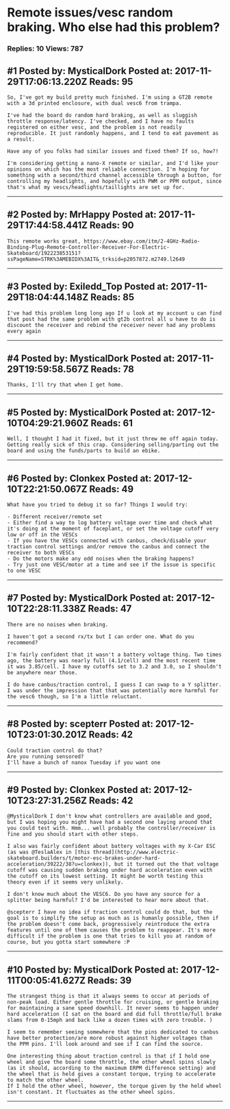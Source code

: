 # Remote issues/vesc random braking. Who else had this problem?

### Replies: 10 Views: 787

## \#1 Posted by: MysticalDork Posted at: 2017-11-29T17:06:13.220Z Reads: 95

```
So, I've got my build pretty much finished. I'm using a GT2B remote with a 3d printed enclosure, with dual vesc6 from trampa. 

I've had the board do random hard braking, as well as sluggish throttle response/latency. I've checked, and I have no faults registered on either vesc, and the problem is not readily reproducible. It just randomly happens, and I tend to eat pavement as a result.

Have any of you folks had similar issues and fixed them? If so, how?!

I'm considering getting a nano-X remote or similar, and I'd like your opinions on which has the most reliable connection. I'm hoping for something with a second/third channel accessible through a button, for controlling my headlights, and hopefully with PWM or PPM output, since that's what my vescs/headlights/taillights are set up for.
```

---
## \#2 Posted by: MrHappy Posted at: 2017-11-29T17:44:58.441Z Reads: 90

```
This remote works great, https://www.ebay.com/itm/2-4GHz-Radio-Binding-Plug-Remote-Controller-Receiver-For-Electric-Skateboard/192223853151?ssPageName=STRK%3AMEBIDX%3AIT&_trksid=p2057872.m2749.l2649
```

---
## \#3 Posted by: Exiledd_Top Posted at: 2017-11-29T18:04:44.148Z Reads: 85

```
I've had this problem long long ago If u look at my account u can find that post had the same problem with gt2b control all u have to do is discount the receiver and rebind the receiver never had any problems every again
```

---
## \#4 Posted by: MysticalDork Posted at: 2017-11-29T19:59:58.567Z Reads: 78

```
Thanks, I'll try that when I get home.
```

---
## \#5 Posted by: MysticalDork Posted at: 2017-12-10T04:29:21.960Z Reads: 61

```
Well, I thought I had it fixed, but it just threw me off again today. Getting really sick of this crap. Considering selling/parting out the board and using the funds/parts to build an ebike.
```

---
## \#6 Posted by: Clonkex Posted at: 2017-12-10T22:21:50.067Z Reads: 49

```
What have you tried to debug it so far? Things I would try:

- Different receiver/remote set
- Either find a way to log battery voltage over time and check what it's doing at the moment of faceplant, or set the voltage cutoff very low or off in the VESCs
- If you have the VESCs connected with canbus, check/disable your traction control settings and/or remove the canbus and connect the receiver to both VESCs
- Do the motors make any odd noises when the braking happens?
- Try just one VESC/motor at a time and see if the issue is specific to one VESC
```

---
## \#7 Posted by: MysticalDork Posted at: 2017-12-10T22:28:11.338Z Reads: 47

```
There are no noises when braking.

I haven't got a second rx/tx but I can order one. What do you recommend?

I'm fairly confident that it wasn't a battery voltage thing. Two times ago, the battery was nearly full (4.1/cell) and the most recent time it was 3.85/cell. I have my cutoffs set to 3.2 and 3.0, so I shouldn't be anywhere near those.

I do have canbus/traction control, I guess I can swap to a Y splitter. I was under the impression that that was potentially more harmful for the vesc6 though, so I'm a little reluctant.
```

---
## \#8 Posted by: scepterr Posted at: 2017-12-10T23:01:30.201Z Reads: 42

```
Could traction control do that?
Are you running sensored?
I'll have a bunch of nanox Tuesday if you want one
```

---
## \#9 Posted by: Clonkex Posted at: 2017-12-10T23:27:31.256Z Reads: 42

```
@MysticalDork I don't know what controllers are available and good, but I was hoping you might have had a second one laying around that you could test with. Hmm... well probably the controller/receiver is fine and you should start with other steps.

I also was fairly confident about battery voltages with my X-Car ESC (as was @TeslaAlex in [this thread](http://www.electric-skateboard.builders/t/motor-esc-brakes-under-hard-acceleration/39222/38?u=clonkex)), but it turned out the that voltage cutoff was causing sudden braking under hard acceleration even with the cutoff on its lowest setting. It might be worth testing this theory even if it seems very unlikely.

I don't know much about the VESC6. Do you have any source for a splitter being harmful? I'd be interested to hear more about that.

@scepterr I have no idea if traction control could do that, but the goal is to simplify the setup as much as is humanly possible, then if the problem doesn't come back, progressively reintroduce the extra features until one of them causes the problem to reappear. It's more difficult if the problem is one that tries to kill you at random of course, but you gotta start somewhere :P
```

---
## \#10 Posted by: MysticalDork Posted at: 2017-12-11T00:05:41.627Z Reads: 39

```
The strangest thing is that it always seems to occur at periods of non-peak load. Either gentle throttle for cruising, or gentle braking for maintaining a sane speed downhill. It never seems to happen under hard acceleration (I sat on the board and did full throttle/full brake slams from 0-15mph and back like a dozen times with zero trouble. )

I seem to remember seeing somewhere that the pins dedicated to canbus have better protection/are more robust against higher voltages than the PPM pins. I'll look around and see if I can find the source.

One interesting thing about traction control is that if I hold one wheel and give the board some throttle, the other wheel spins slowly (as it should, according to the maximum ERPM difference setting) and the wheel that is held gives a constant torque, trying to accelerate to match the other wheel. 
If I hold the other wheel, however, the torque given by the held wheel isn't constant. It fluctuates as the other wheel spins.
```

---
